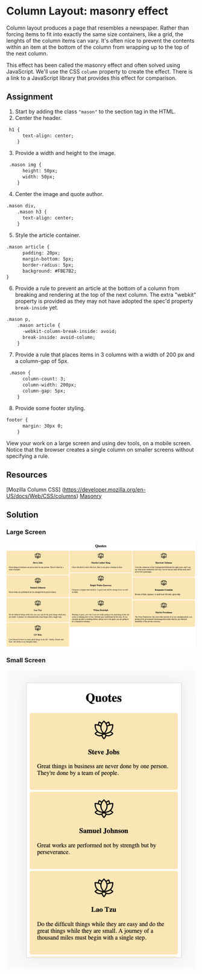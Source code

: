 # Column Layout: masonry effect

Column layout produces a page that resembles a newspaper.  Rather than forcing items to fit into exactly the same size containers, like a grid, the lenghts of the column items can vary.  It's often nice to prevent the contents within an item at the bottom of the column from wrapping up to the top of the next column. 

This effect has been called the masonry effect and often solved using JavaScript.  We'll use the CSS `column` property to create the effect. There is a link to a JavaScript library that provides this effect for comparison.

## Assignment
1. Start by adding the class `"mason"` to the section tag in the HTML.
2. Center the header.
```
 h1 {
      text-align: center;
    }
```
3. Provide a width and height to the image.
```
 .mason img {
      height: 50px;
      width: 50px;
    }
```
4. Center the image and quote author.
```
.mason div,
    .mason h3 {
      text-align: center;
    }
```
5. Style the article container.
```
.mason article {
      padding: 20px;
      margin-bottom: 5px;
      border-radius: 5px;
      background: #FBE7B2;
}
```
6. Provide a rule to prevent an article at the bottom of a column from breaking and rendering at the top of the next column. The extra "webkit" property is provided as they may not have adopted the spec'd property `break-inside` yet.
```
.mason p,
    .mason article {
      -webkit-column-break-inside: avoid;
      break-inside: avoid-column;
    }
```
7. Provide a rule that places items in 3 columns with a width of 200 px and a column-gap of 5px.
```
 .mason {
      column-count: 3;
      column-width: 200px;
      column-gap: 5px;
    }
```
8. Provide some footer styling.
```
footer {
      margin: 30px 0;
    }
```

View your work on a large screen and using dev tools, on a mobile screen.  Notice that the browser creates a single column on smaller screens without specifying a rule.

## Resources  
[Mozilla Column CSS] (https://developer.mozilla.org/en-US/docs/Web/CSS/columns)
[Masonry](https://masonry.desandro.com/)

## Solution

### Large Screen

![Large Screen](images/column-large-screen.png)

### Small Screen
![Small Screen](images/column-mobile.png)
